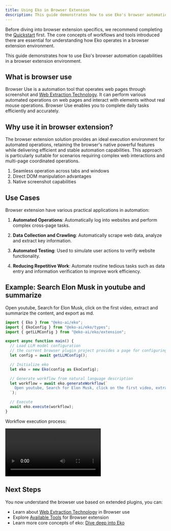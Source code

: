 ```yaml
---
title: Using Eko in Browser Extension
description: This guide demonstrates how to use Eko's browser automation capabilities in a Chrome extension environment, building on those fundamental concepts.
---
```


Before diving into browser extension specifics, we recommend completing the [Quickstart](/docs/getting-started/quickstart) first. The core concepts of workflows and tools introduced there are essential for understanding how Eko operates in a browser extension environment.

This guide demonstrates how to use Eko's browser automation capabilities in a browser extension environment.

## What is browser use
Browser Use is a automation tool that operates web pages through screenshot and [Web Extraction Technology](/docs/architecture/web-extraction). It can perform various automated operations on web pages and interact with elements without real mouse operations. Browser Use enables you to complete daily tasks efficiently and accurately.

## Why use it in browser extension?

The browser extension solution provides an ideal execution environment for automated operations, retaining the browser's native powerful features while delivering efficient and stable automation capabilities. This approach is particularly suitable for scenarios requiring complex web interactions and multi-page coordinated operations.

1. Seamless operation across tabs and windows
2. Direct DOM manipulation advantages
3. Native screenshot capabilities

## Use Cases

Browser extension have various practical applications in automation:

1. **Automated Operations**: Automatically log into websites and perform complex cross-page tasks.

2. **Data Collection and Crawling**: Automatically scrape web data, analyze and extract key information.

3. **Automated Testing**: Used to simulate user actions to verify website functionality.

4. **Reducing Repetitive Work**: Automate routine tedious tasks such as data entry and information verification to improve work efficiency.

## Example: Search Elon Musk in youtube and summarize

Open youtube, Search for Elon Musk, click on the first video, extract and summarize the content, and export as md.

```typescript
import { Eko } from "@eko-ai/eko";
import { EkoConfig } from "@eko-ai/eko/types";
import { getLLMConfig } from "@eko-ai/eko/extension";

export async function main() {
  // Load LLM model configuration 
  // the current browser plugin project provides a page for configuring LLM parameters
  let config = await getLLMConfig();

  // Initialize eko
  let eko = new Eko(config as EkoConfig);

  // Generate workflow from natural language description
  let workflow = await eko.generateWorkflow(`
    Open youtube, Search for Elon Musk, click on the first video, extract and summarize the content, and export as md.
  `);

  // Execute
  await eko.execute(workflow);
}
```

Workflow execution process:

<video controls>
  <source src="/docs/run_browser_use.mov" />
</video>

## Next Steps

You now understand the browser use based on extended plugins, you can:

- Learn about [Web Extraction Technology](/docs/architecture/web-extraction) in Browser use
- Explore [Available Tools](/docs/tools/available#browser-extension) for Browser extension
- Learn more core concepts of eko: [Dive deep into Eko](/docs/getting-started/dive-deep)
